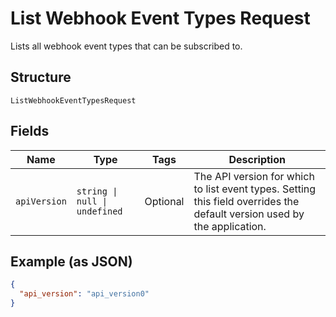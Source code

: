 
# List Webhook Event Types Request

Lists all webhook event types that can be subscribed to.

## Structure

`ListWebhookEventTypesRequest`

## Fields

| Name | Type | Tags | Description |
|  --- | --- | --- | --- |
| `apiVersion` | `string \| null \| undefined` | Optional | The API version for which to list event types. Setting this field overrides the default version used by the application. |

## Example (as JSON)

```json
{
  "api_version": "api_version0"
}
```

